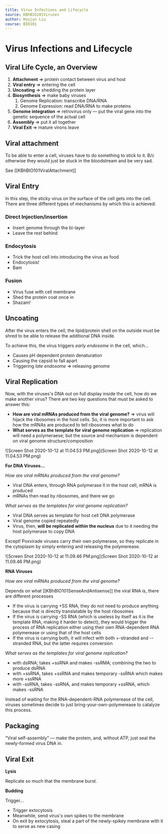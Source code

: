 ```yaml
---
title: Virus Infections and Lifecycle
source: KBhBIO101Viruses
author: Houjun Liu
course: BIO101
---
```


# Virus Infections and Lifecycle

## Viral Life Cycle, an Overview
1. **Attachment** => protein contact between virus and host
2. **Viral entry** => entering the cell
3. **Uncoating** => shedding the protein layer
4. **Biosynthesis** => make baby viruses
	1. Genome Replication: transcribe DNA/RNA
	2. Genome Expression: read DNA/RNA to make proteins
5.  **Genome integration** => retrovirus only — put the viral gene into the genetic sequence of the actual cell
6.  **Assembly** => put it all together
7.  **Viral Exit** => mature virons leave

## Viral attachment
To be able to enter a cell, viruses have to do something to stick to it. B/c otherwise they would just be stuck in the bloodstream and be very sad.

See [[KBhBIO101ViralAttachment]]

## Viral Entry
In this step, the sticky virus on the surface of the cell gets into the cell. There are three different types of mechanisms by which this is achieved:

### Direct Injection/insertion
- Insert genome through the bi-layer
- Leave the rest behind

### Endocytosis
- Trick the host cell into introducing the virus as food
- Endocytosis!
- Bam

### Fusion
 - Virus fuse with cell membrane
 - Shed the protein coat once in
 - Shazam!

## Uncoating
After the virus enters the cell, the lipid/protein shell on the outside must be shred to be able to release the additional DNA inside.

To achieve this, the virus triggers *early endosome* in the cell, which...

* Causes pH dependent protein denaturation
* Causing the capsid to fall apart
* Triggering *late endosome* => releasing genome

## Viral Replication
Now, with the viruses's DNA out on full display inside the cell, how do we make another virus? There are two key questions that must be asked to answer this:

- **How are viral mRNAs produced from the viral genome?** => virus will hijack the ribosomes in the host cells. So, it is more important to ask how the mRNAs are produced to tell ribosomes what to do
- **What serves as the template for viral genome replication** => replication will need a polymeraese; but the source and mechanism is dependent on viral genome structure/composition

![Screen Shot 2020-10-12 at 11.04.53 PM.png](Screen Shot 2020-10-12 at 11.04.53 PM.png)

**For DNA Viruses...**

*How are viral mRNAs produced from the viral genome?*

- Viral DNA enters, through RNA polymerase II in the host cell, mRNA is produced
- mRNAs then read  by ribosomes, and there we go

*What serves as the templates for viral genome replication?*

- Viral DNA serves as template for host cell DNA polymerase
- Viral genome copied repeatedly
- Virus, then, **will be replicated within the nucleus** due to it needing the host polymerase to copy DNA

Except! Poxvirade viruses carry their own polymerase, so they replicate in the cytoplasm by simply entering and releasing the polymerease.

![Screen Shot 2020-10-12 at 11.09.46 PM.png](Screen Shot 2020-10-12 at 11.09.46 PM.png)

**RNA Viruses**

*How are viral mRNAs produced from the viral genome?*

Depends on what [[KBhBIO101SenseAndAntisense]] the viral RNA is, there are different processes

- If the virus is carrying +SS RNA, they do not need to produce anything because that is directly translatable by the host ribosomes
- If the virus is carrying -SS RNA (which is useless by itself as it is the template RNA, making it harder to detect), they would trigger the process of RNA replication either using their own RNA-dependent RNA polymerease or using that of the host cells
- If the virus is carrying both, it will infect with both +-stranded and --stranded RNA, but the latter requires conversion

*What serves as the templates for viral genome replication?*

* with dsRNA; takes +ssRNA and makes -ssRMA; combining the two to produce dsRNA
* with +ssRNA, takes +ssRNA and makes temporary -ssRNA which makes more +ssRNA
* with -ssRNA, takes -ssRNA, and makes temporary +ssRNA, which makes -ssRNA

Instead of waiting for the RNA-dependent-RNA polymerease of the cell, viruses sometimes decide to just bring-your-own-polymerease to catalyze this process.

## Packaging
"Viral self-assembly" — make the protein, and, without ATP, just seal the newly-formed virus DNA in.

## Viral Exit

**Lysis**

Replicate so much that the membrane burst.

**Budding**

Trigger...

- Trigger extocytosis
- Meanwhile, send virus's own spikes to the membrane
- On exit by extocytosis, steal a part of the newly-spikey membrane with it to serve as new casing
